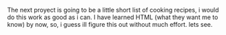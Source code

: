 The next proyect is  going to be a little short list of cooking recipes, i would do this work as good as i can.
I have learned HTML (what they want me to know) by now, so, i guess ill figure this out without much effort. lets see.
